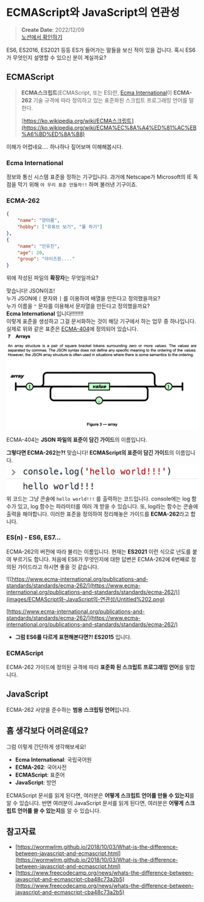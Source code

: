 # ECMAScript와 JavaScript의 연관성

> **Create Date**: 2022/12/09  
> [노션에서 확인하기](https://areumsheep.notion.site/ECMAScript-JavaScript-4d15fef29a9c4b658b5e5691528f2cf7)

ES6, ES2016, ES2021 등등 ES가 들어가는 말들을 보신 적이 있을 겁니다.
혹시 ES6가 무엇인지 설명할 수 있으신 분이 계실까요?

## ECMAScript

> **ECMA스크립트**(ECMAScript, 또는 ES)란, [Ecma International](https://ko.wikipedia.org/wiki/Ecma_%EC%9D%B8%ED%84%B0%EB%82%B4%EC%85%94%EB%84%90)이 **ECMA-262** 기술 규격에 따라 정의하고 있는 표준화된 스크립트 프로그래밍 언어를 말한다.
>
> [https://ko.wikipedia.org/wiki/ECMA스크립트](https://ko.wikipedia.org/wiki/ECMA%EC%8A%A4%ED%81%AC%EB%A6%BD%ED%8A%B8)

이해가 어렵네요…. 하나하나 짚어보며 이해해봅시다.

### **Ecma International**

정보와 통신 시스템 표준을 정하는 기구입니다.
과거에 Netscape가 Microsoft의 IE 독점을 막기 위해 `야 우리 표준 만들자!!` 하며 불러낸 기구이죠.

### ECMA-262

```json
{
	"name": "양아름",
	"hobby": ["유튜브 보기", "롤 하기"]
},
{
	"name": "안유진",
	"age": 20,
	"group": "아이즈원...."
}
```

위에 작성된 파일의 **확장자**는 무엇일까요?

맞습니다! JSON이죠!  
누가 JSON에 `[` 문자와 `]` 를 이용하여 배열을 만든다고 정의했을까요?  
누가 이름을 `"` 문자를 이용해서 문자열을 만든다고 정의했을까요?  
**Ecma International** 입니다!!!!!!!!  
이렇게 표준을 생성하고 그걸 문서화하는 것이 해당 기구에서 하는 업무 중 하나입니다.  
실제로 위와 같은 표준은 [ECMA-404](https://www.ecma-international.org/publications-and-standards/standards/ecma-404/)에 정의되어 있습니다.
![Untitled](images/ECMAScript와-JavaScript의-연관성/Untitled.png)

ECMA-404는 **JSON 파일의 표준이 담긴 가이드**의 이름입니다.

**그렇다면 ECMA-262는?!**
맞습니다! **ECMAScript의 표준이 담긴 가이드**의 이름입니다.
![Untitled](images/ECMAScript와-JavaScript의-연관성/Untitled%201.png)
위 코드는 그냥 콘솔에 `hello world!!!` 를 출력하는 코드입니다.
console에는 log 함수가 있고, log 함수는 파라미터를 여러 개 받을 수 있습니다.
또, log라는 함수는 콘솔에 출력을 해야합니다.
이러한 표준을 정의하여 정리해놓은 가이드를 **ECMA-262**라고 합니다.

### ES(n) - ES6, ES7…

ECMA-262의 버전에 따라 불리는 이름입니다. 현재는 **ES2021** 이런 식으로 년도를 붙여 부르기도 합니다.
처음에 ES6가 무엇인지에 대한 답변은 ECMA-262에 6번째로 정의된 가이드라고 하시면 좋을 것 같습니다.

![[https://www.ecma-international.org/publications-and-standards/standards/ecma-262/](https://www.ecma-international.org/publications-and-standards/standards/ecma-262/)](images/ECMAScript와-JavaScript의-연관성/Untitled%202.png)

[https://www.ecma-international.org/publications-and-standards/standards/ecma-262/](https://www.ecma-international.org/publications-and-standards/standards/ecma-262/)

- **그럼 ES6를 다르게 표현해본다면?!**
  **ES2015** 입니다.

### **ECMAScript**

ECMA-262 가이드에 정의된 규격에 따라 **표준화 된 스크립트 프로그래밍 언어**를 말합니다.

## JavaScript

ECMA-262 사양을 준수하는 **범용 스크립팅 언어**입니다.

## 흠 생각보다 어려운데요?

그럼 이렇게 간단하게 생각해보세요!

- **Ecma International**: 국립국어원
- **ECMA-262**: 국어사전
- **ECMAScript**: 표준어
- **JavaScript**: 방언

ECMAScript 문서를 읽게 된다면, 여러분은 **어떻게 스크립트 언어를 만들 수 있는지**를 알 수 있습니다.
반면 여러분이 JavaScript 문서를 읽게 된다면, 여러분은 **어떻게 스크립트 언어를 쓸 수 있는지**를 알 수 있습니다.

## 참고자료

- [https://wormwlrm.github.io/2018/10/03/What-is-the-difference-between-javascript-and-ecmascript.html](https://wormwlrm.github.io/2018/10/03/What-is-the-difference-between-javascript-and-ecmascript.html)
- [https://www.freecodecamp.org/news/whats-the-difference-between-javascript-and-ecmascript-cba48c73a2b5](https://www.freecodecamp.org/news/whats-the-difference-between-javascript-and-ecmascript-cba48c73a2b5)
